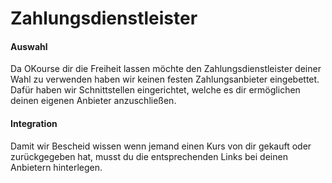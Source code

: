 # Zahlungsdienstleister

#### Auswahl

Da OKourse dir die Freiheit lassen möchte den Zahlungsdienstleister deiner Wahl zu verwenden haben wir keinen festen Zahlungsanbieter eingebettet. Dafür haben wir Schnittstellen eingerichtet, welche es dir ermöglichen deinen eigenen Anbieter anzuschließen.

#### Integration

Damit wir Bescheid wissen wenn jemand einen Kurs von dir gekauft oder zurückgegeben hat, musst du die entsprechenden Links bei deinen Anbietern hinterlegen.